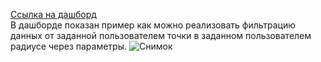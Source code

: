 [Ссылка на дашборд](https://datalens.yandex/g12macinvf0y5)  
В дашборде показан пример как можно реализовать фильтрацию данных от заданной пользователем точки в заданном пользователем радиусе через параметры.
![Снимок](https://github.com/sevibogdanov/datalens_project/assets/130535023/62776279-1b72-4dd8-ac3d-796247eb601e)

